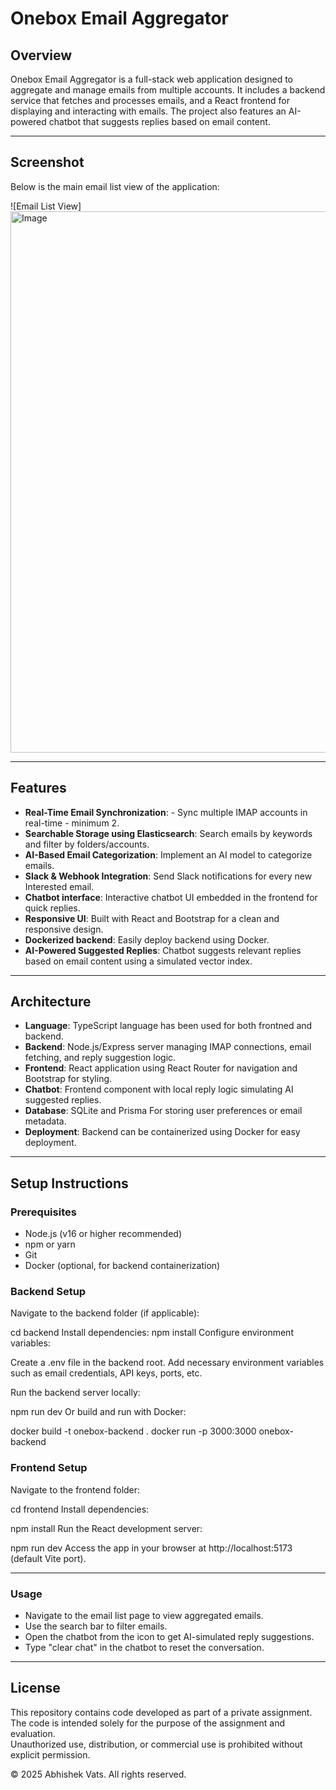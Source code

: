 # Onebox Email Aggregator

## Overview

Onebox Email Aggregator is a full-stack web application designed to aggregate and manage emails from multiple accounts. It includes a backend service that fetches and processes emails, and a React frontend for displaying and interacting with emails. The project also features an AI-powered chatbot that suggests replies based on email content.

---
## Screenshot

Below is the main email list view of the application:

![Email List View] <img width="1920" height="866" alt="Image" src="https://github.com/user-attachments/assets/fab59945-91c1-4cdb-8b37-8184253722fe" />

---
## Features

- **Real-Time Email Synchronization**: - Sync multiple IMAP accounts in real-time - minimum 2.
- **Searchable Storage using Elasticsearch**: Search emails by keywords and filter by folders/accounts.
- **AI-Based Email Categorization**: Implement an AI model to categorize emails.
- **Slack & Webhook Integration**: Send Slack notifications for every new Interested email.
- **Chatbot interface**: Interactive chatbot UI embedded in the frontend for quick replies.
- **Responsive UI**: Built with React and Bootstrap for a clean and responsive design.
- **Dockerized backend**: Easily deploy backend using Docker.
- **AI-Powered Suggested Replies**: Chatbot suggests relevant replies based on email content using a simulated vector index.

---

## Architecture

- **Language**: TypeScript language has been used for both frontned and backend.
- **Backend**: Node.js/Express server managing IMAP connections, email fetching, and reply suggestion logic.
- **Frontend**: React application using React Router for navigation and Bootstrap for styling.
- **Chatbot**: Frontend component with local reply logic simulating AI suggested replies.
- **Database**: SQLite and Prisma For storing user preferences or email metadata.
- **Deployment**: Backend can be containerized using Docker for easy deployment.

---

## Setup Instructions

### Prerequisites

- Node.js (v16 or higher recommended)
- npm or yarn
- Git
- Docker (optional, for backend containerization)


### Backend Setup
Navigate to the backend folder (if applicable):

cd backend
Install dependencies:
npm install
Configure environment variables:

Create a .env file in the backend root.
Add necessary environment variables such as email credentials, API keys, ports, etc.

Run the backend server locally:

npm run dev
Or build and run with Docker:

docker build -t onebox-backend .
docker run -p 3000:3000 onebox-backend

### Frontend Setup
Navigate to the frontend folder:

cd frontend
Install dependencies:

npm install
Run the React development server:

npm run dev
Access the app in your browser at http://localhost:5173 (default Vite port).

---
### Usage

- Navigate to the email list page to view aggregated emails.
- Use the search bar to filter emails.
- Open the chatbot from the icon to get AI-simulated reply suggestions.
- Type "clear chat" in the chatbot to reset the conversation.

---
## License

This repository contains code developed as part of a private assignment.  
The code is intended solely for the purpose of the assignment and evaluation.  
Unauthorized use, distribution, or commercial use is prohibited without explicit permission.

© 2025 Abhishek Vats. All rights reserved.


